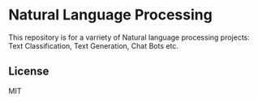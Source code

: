 # Natural Language Processing

This repository is for a varriety of Natural language processing projects: Text Classification, Text Generation, Chat Bots etc.


## License
MIT
